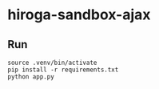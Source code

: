 # hiroga-sandbox-ajax

## Run

```shell
source .venv/bin/activate
pip install -r requirements.txt
python app.py
```
